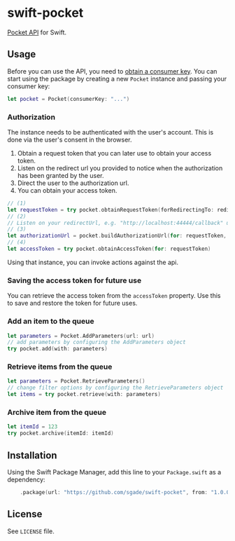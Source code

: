 # swift-pocket

[Pocket API](https://getpocket.com/developer/) for Swift.

## Usage

Before you can use the API, you need to [obtain a consumer key](http://getpocket.com/developer/apps/new).
You can start using the package by creating a new `Pocket` instance and passing your consumer key:

```swift
let pocket = Pocket(consumerKey: "...")
```

### Authorization

The instance needs to be authenticated with the user's account. This is done via the user's consent in the browser.

1. Obtain a request token that you can later use to obtain your access token.
2. Listen on the redirect url you provided to notice when the authorization has been granted by the user.
3. Direct the user to the authorization url.
4. You can obtain your access token.

```swift
// (1)
let requestToken = try pocket.obtainRequestToken(forRedirectingTo: redirectUrl)
// (2)
// Listen on your redirectUrl, e.g. "http://localhost:44444/callback" using a local webserver
// (3)
let authorizationUrl = pocket.buildAuthorizationUrl(for: requestToken, redirectingTo: redirectUrl)
// (4)
let accessToken = try pocket.obtainAccessToken(for: requestToken)
```

Using that instance, you can invoke actions against the api.

### Saving the access token for future use

You can retrieve the access token from the `accessToken` property.
Use this to save and restore the token for future uses.

### Add an item to the queue

```swift
let parameters = Pocket.AddParameters(url: url)
// add parameters by configuring the AddParameters object
try pocket.add(with: parameters)
```

### Retrieve items from the queue

```swift
let parameters = Pocket.RetrieveParameters()
// change filter options by configuring the RetrieveParameters object
let items = try pocket.retrieve(with: parameters)
```

### Archive item from the queue

```swift
let itemId = 123
try pocket.archive(itemId: itemId)
```

## Installation

Using the Swift Package Manager, add this line to your `Package.swift` as a dependency:

```swift
    .package(url: "https://github.com/sgade/swift-pocket", from: "1.0.0"),
```

## License

See `LICENSE` file.
